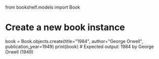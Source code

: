 from bookshelf.models import Book

# Create a new book instance
book = Book.objects.create(title="1984", author="George Orwell", publication_year=1949)
print(book)  # Expected output: 1984 by George Orwell (1949)
